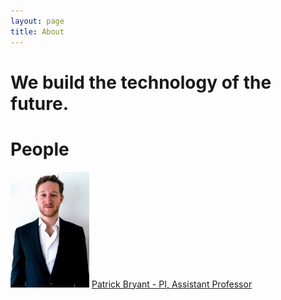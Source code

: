```yaml
---
layout: page
title: About
---
```

# We build the technology of the future.


# People

<img src="./assets/patrick_portrait.jpeg" width="25%" height="25%"  />
<a href="https://www.scilifelab.se/researchers/patrick-bryant/"> Patrick Bryant - PI, Assistant Professor
